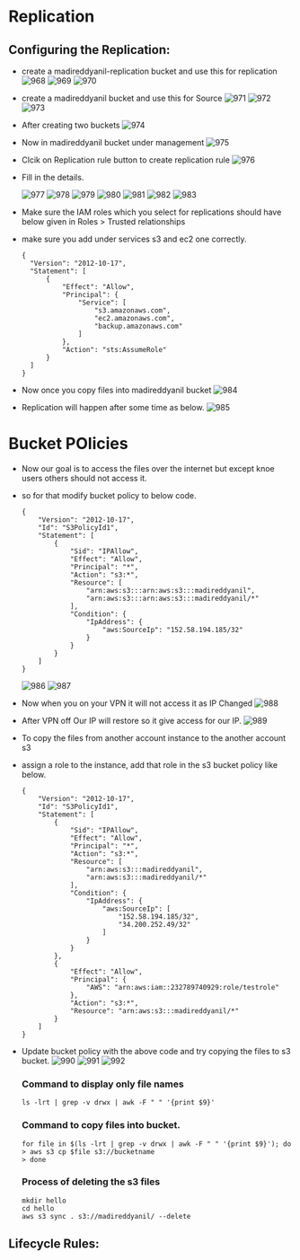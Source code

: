 # Replication

## Configuring the Replication:
- create a madireddyanil-replication bucket and use this for replication
  ![968](https://github.com/user-attachments/assets/0aed20e0-bc05-4e86-970b-49f766332307)
  ![969](https://github.com/user-attachments/assets/6c9e4b47-fc4f-4391-a768-32a81650d114)
  ![970](https://github.com/user-attachments/assets/80e4a512-2a52-46bb-aeb0-15bdeef1109b)
  
- create a madireddyanil bucket and use this for Source
  ![971](https://github.com/user-attachments/assets/c2141d6f-1060-4f2f-8939-5226b31fc8a1)
  ![972](https://github.com/user-attachments/assets/ae756c61-85ab-40e6-9369-902170fcdadb)
  ![973](https://github.com/user-attachments/assets/2784fd6e-bda3-4085-918b-495e85db6cdb)

- After creating two buckets
  ![974](https://github.com/user-attachments/assets/8a1b1a5f-a3b7-4133-ad04-8da9e1afbc96)

- Now in madireddyanil bucket under management
  ![975](https://github.com/user-attachments/assets/daa5acd6-45cc-423f-b382-55f471970668)

- Clcik on Replication rule button to create replication rule
  ![976](https://github.com/user-attachments/assets/42c09519-872d-46cf-8faa-af200cd08080)

- Fill in the details.
  
  ![977](https://github.com/user-attachments/assets/42b2d41b-c179-4923-97ed-8640059f47d1)
  ![978](https://github.com/user-attachments/assets/390b86be-986b-4f23-a8d5-6f7c4d4a82a2)
  ![979](https://github.com/user-attachments/assets/ba5bacb3-5867-4af4-8a3a-a4b45e6e2add)
  ![980](https://github.com/user-attachments/assets/7d8be115-9fba-47db-9ac3-75f564832f90)
  ![981](https://github.com/user-attachments/assets/cad72696-1d34-40a9-b9b0-3686d7afa1ac)
  ![982](https://github.com/user-attachments/assets/1c49dcfc-7cd4-4fca-bff1-929e61531b51)
  ![983](https://github.com/user-attachments/assets/ac6114c9-2ab1-4953-82a8-a4bf8b4b8aa9)
- Make sure the IAM roles which you select for replications should have below given in Roles > Trusted relationships
- make sure you add under services s3 and ec2 one correctly.
  ```
  {
  	"Version": "2012-10-17",
  	"Statement": [
  		{
  			"Effect": "Allow",
  			"Principal": {
  				"Service": [
  				    "s3.amazonaws.com",
  				    "ec2.amazonaws.com",
  				    "backup.amazonaws.com"
  				]
  			},
  			"Action": "sts:AssumeRole"
  		}
  	]
  }
  ```
- Now once you copy files into madireddyanil bucket
  ![984](https://github.com/user-attachments/assets/371c106a-fc3f-46ad-aced-9bd3ba13c464)

- Replication will happen after some time as below.
  ![985](https://github.com/user-attachments/assets/0cdbfcf9-40cd-45ec-a88c-02f131df45d7)

# Bucket POlicies
- Now our goal is to access the files over the internet but except knoe users others should not access it.
- so for that modify bucket policy to below code.
  ```
  {
      "Version": "2012-10-17",
      "Id": "S3PolicyId1",
      "Statement": [
          {
              "Sid": "IPAllow",
              "Effect": "Allow",
              "Principal": "*",
              "Action": "s3:*",
              "Resource": [
                  "arn:aws:s3:::arn:aws:s3:::madireddyanil",
                  "arn:aws:s3:::arn:aws:s3:::madireddyanil/*"
              ],
              "Condition": {
                  "IpAddress": {
                      "aws:SourceIp": "152.58.194.185/32"
                  }
              }
          }
      ]
  }
  ```
  ![986](https://github.com/user-attachments/assets/794550c8-38e4-48f6-8ef7-8ec68c260e91)
  ![987](https://github.com/user-attachments/assets/34c2effd-4276-4b1e-b65f-af5b2b828808)

- Now when you on your VPN it will not access it as IP Changed
  ![988](https://github.com/user-attachments/assets/65073439-56d8-48d6-a8af-d8bf8a3fda0f)

- After VPN off Our IP will restore so it give access for our IP.
  ![989](https://github.com/user-attachments/assets/76a3104e-15ab-4c79-85b7-7292ef0bbbb7)

- To copy the files from another account instance  to the another account s3
- assign a role to the instance, add that role in the s3 bucket policy like below.
  ```
  {
      "Version": "2012-10-17",
      "Id": "S3PolicyId1",
      "Statement": [
          {
              "Sid": "IPAllow",
              "Effect": "Allow",
              "Principal": "*",
              "Action": "s3:*",
              "Resource": [
                  "arn:aws:s3:::madireddyanil",
                  "arn:aws:s3:::madireddyanil/*"
              ],
              "Condition": {
                  "IpAddress": {
                      "aws:SourceIp": [
                          "152.58.194.185/32",
                          "34.200.252.49/32"
                      ]
                  }
              }
          },
          {
              "Effect": "Allow",
              "Principal": {
                  "AWS": "arn:aws:iam::232789740929:role/testrole"
              },
              "Action": "s3:*",
              "Resource": "arn:aws:s3:::madireddyanil/*"
          }
      ]
  }
  ```

- Update bucket policy with the above code and try copying the files to s3 bucket.
  ![990](https://github.com/user-attachments/assets/347ec295-9ab5-45bc-a520-def27067e212)
  ![991](https://github.com/user-attachments/assets/c46ae3d8-7bf1-43f8-b469-eb5253a20bea)
  ![992](https://github.com/user-attachments/assets/77e21234-5f85-4e66-8068-3b09084f3994)

  ### Command to display only file names
  ```
  ls -lrt | grep -v drwx | awk -F " " '{print $9}'
  ```
  ### Command to copy files into bucket.
  ```
  for file in $(ls -lrt | grep -v drwx | awk -F " " '{print $9}'); do
  > aws s3 cp $file s3://bucketname
  > done
  ```

  ### Process of deleting the s3 files
  ```
  mkdir hello
  cd hello
  aws s3 sync . s3://madireddyanil/ --delete
  ```

## Lifecycle Rules:
